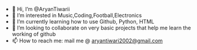 - 👋 Hi, I’m @AryanTiwarii
- 👀 I’m interested in Music,Coding,Football,Electronics
- 🌱 I’m currently learning how to use Github, Python, HTML
- 💞️ I’m looking to collaborate on very basic projects that help me learn the working of github
- 📫 How to reach me: mail me @ aryantiwari2002@gmail.com

<!---
AryanTiwarii/AryanTiwarii is a ✨ special ✨ repository because its `README.md` (this file) appears on your GitHub profile.
You can click the Preview link to take a look at your changes.
--->
